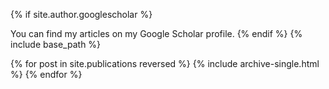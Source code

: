 

{% if site.author.googlescholar %}

You can find my articles on my Google Scholar profile. {% endif %}
{% include base_path %}

{% for post in site.publications reversed %} {% include archive-single.html %} {% endfor %}
